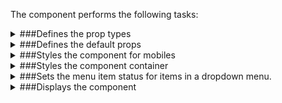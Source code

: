 The component performs the following tasks:

<details>
	<summary>###Defines the prop types

</summary>
* The rendered menu items

</details>

<details>
	<summary>###Defines the default props

</summary>
</details>

<details>
	<summary>###Styles the component for mobiles

</summary>
</details>

<details>
	<summary>###Styles the component container

</summary>
</details>

<details>
	<summary>###Sets the menu item status for items in a dropdown menu.

</summary>
</details>

<details>
	<summary>###Displays the component

</summary>
* Creates a class name to mark the status of the component

</details>

